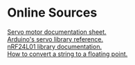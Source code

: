 # Online Sources  
[Servo motor documentation sheet.](https://www.parallax.com/sites/default/files/downloads/900-00008-Continuous-Rotation-Servo-Documentation-v2.2.pdf)  
[Arduino's servo library reference.](https://www.arduino.cc/en/Reference/Servo)  
[nRF24L01 library documentation.](http://tmrh20.github.io/RF24/)  
[How to convert a string to a floating point.](https://www.thinkage.ca/english/gcos/expl/c/lib/atof.html)  
